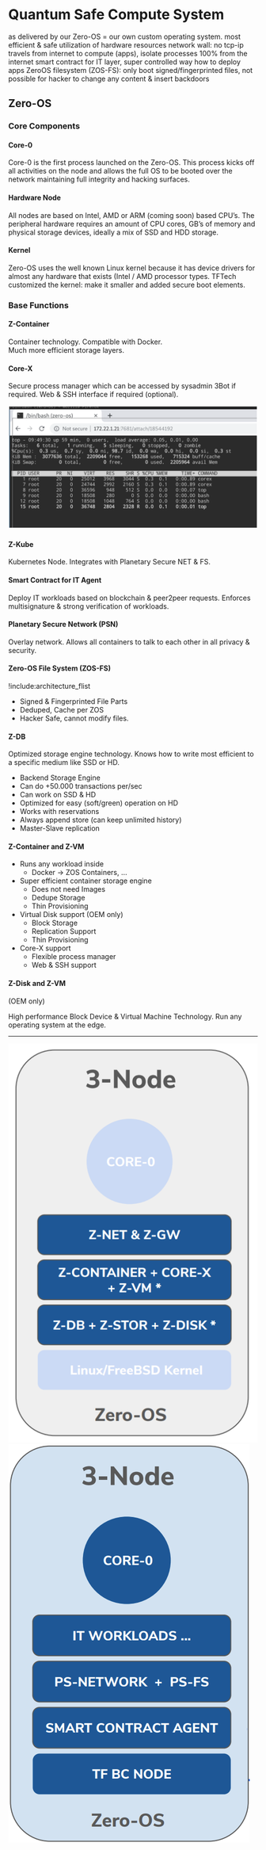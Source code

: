# Quantum Safe Compute System

as delivered by our Zero-OS = our own custom operating system.
most efficient & safe utilization of hardware resources
network wall: no tcp-ip travels from internet to compute (apps),
isolate processes 100% from the internet
smart contract for IT layer, super controlled way how to deploy apps
ZeroOS filesystem (ZOS-FS): 
only boot signed/fingerprinted files, not possible for hacker to change any content & insert backdoors


## Zero-OS

### Core Components

#### Core-0

Core-0 is the first process launched on the Zero-OS.  This process kicks off all activities on the node and allows the full OS to be booted over the network maintaining full integrity and hacking surfaces.

#### Hardware Node 

All nodes are based on Intel, AMD or ARM (coming soon) based CPU’s. The peripheral hardware requires an amount of CPU cores, GB’s of memory and physical storage devices, ideally a mix of SSD and HDD storage.

#### Kernel

Zero-OS uses the well known Linux kernel because it has device drivers for almost any hardware that exists (Intel / AMD processor types. TFTech customized the kernel: make it smaller and added secure boot elements.

### Base Functions 

#### Z-Container

Container technology. 
Compatible with Docker.  
Much more efficient  storage layers.

#### Core-X

Secure process manager which can be accessed by sysadmin 3Bot if required. Web & SSH interface if required (optional).

![](img/corex.png)
#### Z-Kube

Kubernetes Node. Integrates with Planetary Secure NET & FS.

#### Smart Contract for IT Agent

Deploy IT workloads based on blockchain & peer2peer requests. Enforces multisignature & strong verification of workloads.

#### Planetary Secure Network (PSN)

Overlay network.
Allows all containers to talk to each other in all privacy & security.

#### Zero-OS File System (ZOS-FS)

!include:architecture_flist
- Signed & Fingerprinted File Parts
- Deduped, Cache per ZOS
- Hacker Safe, cannot modify files.



#### Z-DB

Optimized storage engine technology. Knows how to write most efficient to a specific medium like SSD or HD. 

- Backend Storage Engine
- Can do +50.000 transactions per/sec
- Can work on SSD & HD
- Optimized for easy (soft/green) operation on HD
- Works with reservations
- Always append store (can keep unlimited history)
- Master-Slave replication

#### Z-Container and Z-VM

- Runs any workload inside
  - Docker -> ZOS Containers, …
- Super efficient container storage engine
  - Does not need Images
  - Dedupe Storage
  - Thin Provisioning
- Virtual Disk support  (OEM only)
  - Block Storage
  - Replication Support
  - Thin Provisioning
- Core-X support
  - Flexible process manager
  - Web & SSH support


#### Z-Disk and Z-VM 
(OEM only)

High performance Block Device & Virtual Machine Technology. Run any operating system at the edge.

----

![](img/archi_zos.png)
![](img/archi_zos2.png)